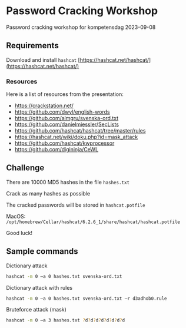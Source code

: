 # Password Cracking Workshop
Password cracking workshop for kompetensdag 2023-09-08

## Requirements
Download and install `hashcat` [https://hashcat.net/hashcat/](https://hashcat.net/hashcat/)

### Resources
Here is a list of resources from the presentation:

* https://crackstation.net/ 
* https://github.com/dwyl/english-words
* https://github.com/almgru/svenska-ord.txt
* https://github.com/danielmiessler/SecLists
* https://github.com/hashcat/hashcat/tree/master/rules 
* https://hashcat.net/wiki/doku.php?id=mask_attack 
* https://github.com/hashcat/kwprocessor
* https://github.com/digininja/CeWL

## Challenge
There are 10000 MD5 hashes in the file `hashes.txt` 

Crack as many hashes as possible

The cracked passwords will be stored in `hashcat.potfile` 

MacOS: `/opt/homebrew/Cellar/hashcat/6.2.6_1/share/hashcat/hashcat.potfile`

Good luck!

## Sample commands

Dictionary attack
```bash
hashcat -m 0 –a 0 hashes.txt svenska-ord.txt
```

Dictionary attack with rules
```bash
hashcat -m 0 –a 0 hashes.txt svenska-ord.txt –r d3adhob0.rule
```

Bruteforce attack (mask)
```bash
hashcat -m 0 –a 3 hashes.txt ?d?d?d?d?d?d?d?d
```

